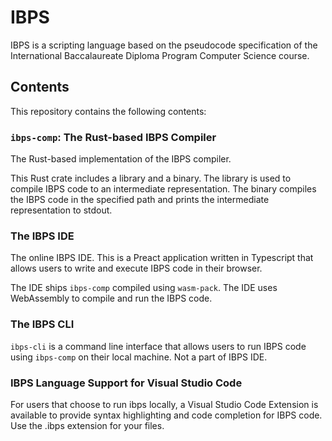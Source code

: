 # IBPS

IBPS is a scripting language based on the pseudocode specification of the International Baccalaureate Diploma Program Computer Science course.

## Contents

This repository contains the following contents:

### `ibps-comp`: The Rust-based IBPS Compiler

The Rust-based implementation of the IBPS compiler.

This Rust crate includes a library and a binary. The library is used to compile IBPS code to an intermediate representation. The binary compiles the IBPS code in the specified path and prints the intermediate representation to stdout.

### The IBPS IDE

The online IBPS IDE. This is a Preact application written in Typescript that allows users to write and execute IBPS code in their browser.

The IDE ships `ibps-comp` compiled using `wasm-pack`. The IDE uses WebAssembly to compile and run the IBPS code.

### The IBPS CLI

`ibps-cli` is a command line interface that allows users to run IBPS code using `ibps-comp` on their local machine. Not a part of IBPS IDE.

### IBPS Language Support for Visual Studio Code

For users that choose to run ibps locally, a Visual Studio Code Extension is available to provide syntax highlighting and code completion for IBPS code. Use the .ibps extension for your files.
